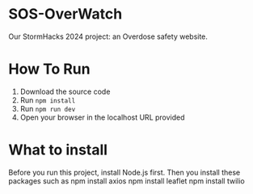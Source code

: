 # SOS-OverWatch

Our StormHacks 2024 project: an Overdose safety website.


# How To Run

1. Download the source code
2. Run `npm install`
3. Run `npm run dev`
4. Open your browser in the localhost URL provided


# What to install 
Before you run this project, install Node.js first.
Then you install these packages such as 
npm install axios
npm install leaflet
npm install twilio 
